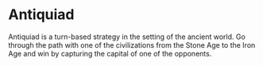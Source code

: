 # Antiquiad
 
Antiquiad is a turn-based strategy in the setting of the ancient world. Go through the path with one of the civilizations from the Stone Age to the Iron Age and win by capturing the capital of one of the opponents.
